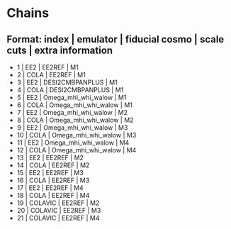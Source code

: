 # Chains
## Format: index | emulator | fiducial cosmo | scale cuts | extra information
- 1 | EE2 | EE2REF | M1
- 2 | COLA | EE2REF | M1
- 3 | EE2 | DESI2CMBPANPLUS | M1
- 4 | COLA | DESI2CMBPANPLUS | M1
- 5 | EE2 | Omega_mhi_whi_walow | M1
- 6 | COLA | Omega_mhi_whi_walow | M1
- 7 | EE2 | Omega_mhi_whi_walow | M2
- 8 | COLA | Omega_mhi_whi_walow | M2
- 9 | EE2 | Omega_mhi_whi_walow | M3
- 10 | COLA | Omega_mhi_whi_walow | M3
- 11 | EE2 | Omega_mhi_whi_walow | M4
- 12 | COLA | Omega_mhi_whi_walow | M4
- 13 | EE2 | EE2REF | M2
- 14 | COLA | EE2REF | M2
- 15 | EE2 | EE2REF | M3
- 16 | COLA | EE2REF | M3
- 17 | EE2 | EE2REF | M4
- 18 | COLA | EE2REF | M4
- 19 | COLAVIC | EE2REF | M2
- 20 | COLAVIC | EE2REF | M3
- 21 | COLAVIC | EE2REF | M4
